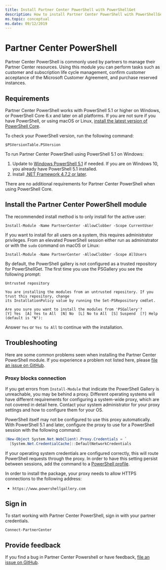 ```yaml
---
title: Install Partner Center PowerShell with PowerShellGet
description: How to install Partner Center PowerShell with PowerShellGet
ms.topic: conceptual
ms.date: 09/12/2019
---
```


# Partner Center PowerShell

Partner Center PowerShell is commonly used by partners to manage their Partner Center resources. Using this module you can perform tasks such as customer and subscription life cycle management, confirm customer acceptance of the Microsoft Customer Agreement, and purchase reserved instances.

## Requirements

Partner Center PowerShell works with PowerShell 5.1 or higher on Windows, or PowerShell Core 6.x and later on all platforms. If you are not sure if you have PowerShell, or using macOS or Linux, [install the latest version of PowerShell Core](/powershell/scripting/install/installing-powershell#powershell-core).

To check your PowerShell version, run the following command:

```powershell-interactive
$PSVersionTable.PSVersion
```

To run Partner Center PowerShell using PowerShell 5.1 on Windows:

1. Update to [Windows PowerShell 5.1](/powershell/scripting/install/installing-windows-powershell#upgrading-existing-windows-powershell) if needed. If you are on Windows 10, you already have PowerShell 5.1 installed.
2. Install [.NET Framework 4.7.2 or later](/dotnet/framework/install).

There are no additional requirements for Partner Center PowerShell when using PowerShell Core.

## Install the Partner Center PowerShell module

The recommended install method is to only install for the active user:

```powershell-interactive
Install-Module -Name PartnerCenter -AllowClobber -Scope CurrentUser
```

If you want to install for all users on a system, this requires administrator privileges. From an elevated PowerShell session either run as administrator or with the `sudo` command on macOS or Linux:

```powershell-interactive
Install-Module -Name PartnerCenter -AllowClobber -Scope AllUsers
```

By default, the PowerShell gallery is not configured as a trusted repository for PowerShellGet. The first time you use the PSGallery you see the following prompt:

```output
Untrusted repository

You are installing the modules from an untrusted repository. If you trust this repository, change
its InstallationPolicy value by running the Set-PSRepository cmdlet.

Are you sure you want to install the modules from 'PSGallery'?
[Y] Yes  [A] Yes to All  [N] No  [L] No to All  [S] Suspend  [?] Help (default is "N"):
```

Answer `Yes` or `Yes to All` to continue with the installation.

## Troubleshooting

Here are some common problems seen when installing the Partner Center PowerShell module. If you experience a problem not listed here,
please [file an issue on GitHub](https://github.com/microsoft/partner-center-powershell/issues).

### Proxy blocks connection

If you get errors from `Install-Module` that indicate the PowerShell Gallery is unreachable, you may be behind a proxy. Different operating systems will have different requirements for configuring a system-wide proxy, which are not covered in detail here. Contact your system administrator for your proxy settings and how to configure them for your OS.

PowerShell itself may not be configured to use this proxy automatically. With PowerShell 5.1 and later, configure the proxy to use for a PowerShell session with the following command:

```powershell
(New-Object System.Net.WebClient).Proxy.Credentials = `
  [System.Net.CredentialCache]::DefaultNetworkCredentials
```

If your operating system credentials are configured correctly, this will route PowerShell requests through the proxy.
In order to have this setting persist between sessions, add the command to a
[PowerShell profile](/powershell/module/microsoft.powershell.core/about/about_profiles).

In order to install the package, your proxy needs to allow HTTPS connections to the following address:

* `https://www.powershellgallery.com`

## Sign in

To start working with Partner Center PowerShell, sign in with your partner credentials.

```powershell-interactive
Connect-PartnerCenter
```

## Provide feedback

If you find a bug in Partner Center Powershell or have feedback, [file an issue on GitHub](https://github.com/microsoft/partner-center-powershell/issues).
